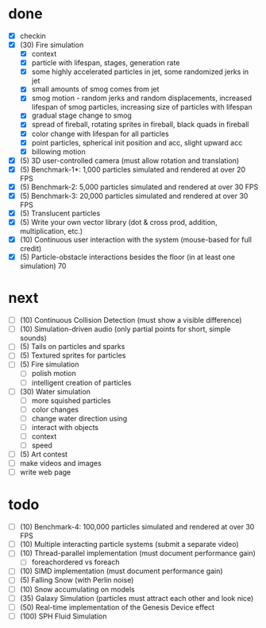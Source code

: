 # done
- [x] checkin
- [x] (30) Fire simulation
    - [x] context
    - [x] particle with lifespan, stages, generation rate
    - [x] some highly accelerated particles in jet, some randomized jerks in jet
    - [x] small amounts of smog comes from jet
    - [x] smog motion - random jerks and random displacements, increased lifespan of smog particles, increasing size of particles with lifespan
    - [x] gradual stage change to smog
    - [x] spread of fireball, rotating sprites in fireball, black quads in fireball
    - [x] color change with lifespan for all particles
    - [x] point particles, spherical init position and acc,  slight upward acc
    - [x] billowing motion
- [x] (5) 3D user-controlled camera (must allow rotation and translation) 
- [x] (5) Benchmark-1*: 1,000 particles simulated and rendered at over 20 FPS 
- [x] (5) Benchmark-2: 5,000 particles simulated and rendered at over 30 FPS 
- [x] (5) Benchmark-3: 20,000 particles simulated and rendered at over 30 FPS 
- [x] (5) Translucent particles
- [x] (5) Write your own vector library (dot & cross prod, addition, multiplication, etc.) 
- [x] (10) Continuous user interaction with the system (mouse-based for full credit) 
- [x] (5) Particle-obstacle interactions besides the floor (in at least one simulation) 
70
# next
- [ ] (10) Continuous Collision Detection (must show a visible difference) 
- [ ] (10) Simulation-driven audio (only partial points for short, simple sounds) 
- [ ] (5) Tails on particles and sparks
- [ ] (5) Textured sprites for particles
- [ ] (5) Fire simulation
    - [ ] polish motion
    - [ ] intelligent creation of particles
- [ ] (30) Water simulation
    - [ ] more squished particles
    - [ ] color changes
    - [ ] change water direction using
    - [ ] interact with objects
    - [ ] context
    - [ ] speed
- [ ] (5) Art contest
- [ ] make videos and images
- [ ] write web page

# todo
- [ ] (10) Benchmark-4: 100,000 particles simulated and rendered at over 30 FPS 
- [ ] (10) Multiple interacting particle systems (submit a separate video) 
- [ ] (10) Thread-parallel implementation (must document performance gain)
    - [ ] foreachordered vs foreach
- [ ] (10) SIMD implementation (must document performance gain) 
- [ ] (5) Falling Snow (with Perlin noise) 
- [ ] (10) Snow accumulating on models 
- [ ] (35) Galaxy Simulation (particles must attract each other and look nice) 
- [ ] (50) Real-time implementation of the Genesis Device effect  
- [ ] (100) SPH Fluid Simulation 
